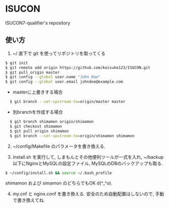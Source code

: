 # ISUCON
ISUCON7-qualifier's repository

## 使い方
1. ~/ 直下で git を使ってリポジトリを取ってくる
```bash
$ git init
$ git remote add origin https://github.com/keisuke123/ISUCON.git
$ git pull origin master
$ git config --global user.name "John Doe"
$ git config --global user.email johndoe@example.com
```

  - masterに上書きする場合
```bash
  $ git branch --set-upstream-to=origin/master master
```

  - 別branchを作成する場合
```bash
  $ git branch shimamon origin/shimamon
  $ git checkout shimamon
  $ git pull origin shimamon
  $ git branch --set-upstream-to=origin/shimamon shimamon
```

2. ~/config/Makefile のパラメータを書き換える.

3. install.sh を実行して, しまもんとその他便利ツールが一式を入れ,
~/backup 以下にNginxとMySQLの設定ファイル, MySQLのDBのバックアップも取る.
```bash
$ ~/config/install.sh && source ~/.bash_profile
```
shimamon および simamon のどちらでもOK d(^_^o).

4. my.cnf と nginx.conf を書き換える.
安全のため自動配置はしないので, 手動で書き換えてね.

